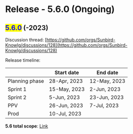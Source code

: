 # Release - 5.6.0 (Ongoing)

## <mark style="color:blue;">5.6.0</mark> (-2023)

Discussion thread: [https://github.com/orgs/Sunbird-Knowlg/discussions/128](https://github.com/orgs/Sunbird-Knowlg/discussions/128)

Release timeline:

|                | Start date   | End date     |
| -------------- | ------------ | ------------ |
| Planning phase | 28-Apr, 2023 | 12-May, 2023 |
| Sprint 1       | 15-May, 2023 | 2-Jun, 2023  |
| Sprint 2       | 5-Jun, 2023  | 23-Jun, 2023 |
| PPV            | 26-Jun, 2023 | 7-Jul, 2023  |
| Prod           | 10-Jul, 2023 |              |

**5.6 total scope**: [Link](https://project-sunbird.atlassian.net/issues/?filter=12793)
